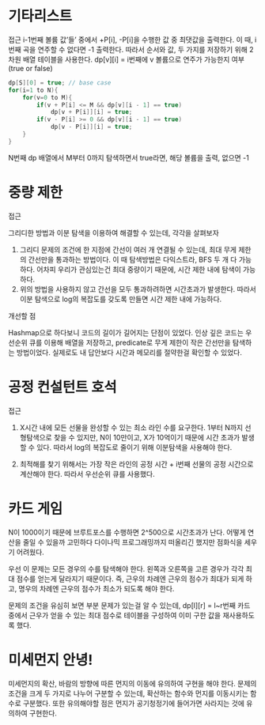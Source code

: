 # 기타리스트
접근
i-1번째 볼륨 값’들’ 중에서 +P[i], -P[i]을 수행한 값 중 최댓값을 출력한다. 이 때, i번째 곡을 연주할 수 없다면 -1 출력한다.
따라서 순서와 값, 두 가지를 저장하기 위해 2차원 배열 테이블을 사용한다.
dp[v][i] = i번째에 v 볼륨으로 연주가 가능한지 여부 (true or false)

```java
dp[S][0] = true; // base case
for(i=1 to N){
	for(v=0 to M){
		if(v + P[i] <= M && dp[v][i - 1] == true)
			dp[v + P[i]][i] = true;
		if(v - P[i] >= 0 && dp[v][i - 1] == true)
			dp[v - P[i]][i] = true;
	}
}
```

N번째 dp 배열에서 M부터 0까지 탐색하면서 true라면, 해당 볼륨을 출력, 없으면 -1

# 중량 제한
접근

그리디한 방법과 이분 탐색을 이용하여 해결할 수 있는데, 각각을 살펴보자

1. 그리디
문제의 조건에 한 지점에 간선이 여러 개 연결될 수 있는데, 최대 무게 제한의 간선만을 통과하는 방법이다. 이 때 탐색방법은 다익스트라, BFS 두 개 다 가능하다.
어차피 우리가 관심있는건 최대 중량이기 때문에, 시간 제한 내에 탐색이 가능하다.
2. 위의 방법을 사용하지 않고 간선을 모두 통과하려하면 시간초과가 발생한다. 따라서 이분 탐색으로 log의 복잡도를 갖도록 만들면 시간 제한 내에 가능하다.

개선할 점

Hashmap으로 하다보니 코드의 길이가 길어지는 단점이 있었다. 인상 깊은 코드는 우선순위 큐를 이용해 배열을 저장하고, predicate로 무게 제한이 작은 간선만을 탐색하는 방법이었다.
실제로도 내 답안보다 시간과 메모리를 절약한걸 확인할 수 있었다.

# 공정 컨설턴트 호석
접근

1. X시간 내에 모든 선물을 완성할 수 있는 최소 라인 수를 요구한다. 1부터 N까지 선형탐색으로 찾을 수 있지만, N이 10만이고, X가 10억이기 때문에 시간 초과가 발생할 수 있다. 따라서 log의 복잡도로 줄이기 위해 이분탐색을 사용해야 한다.

2. 최적해를 찾기 위해서는 가장 작은 라인의 공정 시간 + i번째 선물의 공정 시간으로 계산해야 한다. 따라서 우선순위 큐를 사용했다.

# 카드 게임
N이 1000이기 때문에 브루트포스를 수행하면 2^500으로 시간초과가 난다. 어떻게 연산을 줄일 수 있을까 고민하다 다이나믹 프로그래밍까지 떠올리긴 했지만 점화식을 세우기 어려웠다.

우선 이 문제는 모든 경우의 수를 탐색해야 한다. 왼쪽과 오른쪽을 고른 경우가 각각 최대 점수를 얻는게 달라지기 때문이다. 즉, 근우의 차례엔 근우의 점수가 최대가 되게 하고, 명우의 차례엔 근우의 점수가 최소가 되도록 해야 한다.

문제의 조건을 유심히 보면 부분 문제가 있는걸 알 수 있는데, dp[l][r] = l~r번째 카드 중에서 근우가 얻을 수 있는 최대 점수로 테이블을 구성하여 이미 구한 값을 재사용하도록 했다.

# 미세먼지 안녕!
미세먼지의 확산, 바람의 방향에 따른 먼지의 이동에 유의하여 구현을 해야 한다. 문제의 조건을 크게 두 가지로 나누어 구분할 수 있는데, 확산하는 함수와 먼지를 이동시키는 함수로 구분했다.
또한 유의해야할 점은 먼지가 공기청정기에 들어가면 사라지는 것에 유의하여 구현한다.

